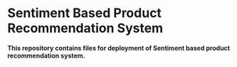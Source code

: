 # Sentiment Based Product Recommendation System
**This repository contains files for deployment of Sentiment based product recommendation system.**
